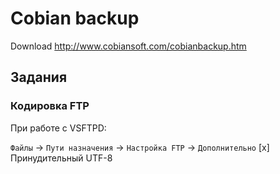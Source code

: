 # Cobian backup
Download http://www.cobiansoft.com/cobianbackup.htm

## Задания
### Кодировка FTP
При работе с VSFTPD:

`Файлы` -> `Пути назначения` -> `Настройка FTP` -> `Дополнительно`
[x] Принудительный UTF-8
